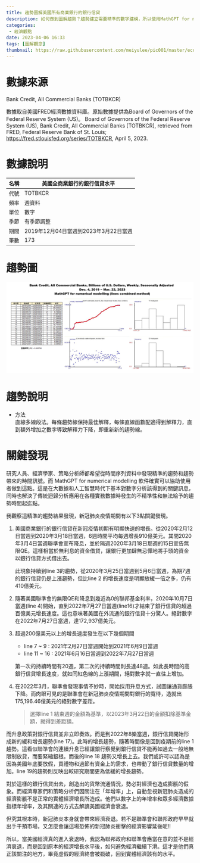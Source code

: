 ```yaml
---
title: 趨勢圖解美國所有商業銀行的銀行信貸
description: 如何做到圖解趨勢？趨勢建立需要精準的數字建模，所以使用MathGPT for numerical modelling (lines combined method)軟體幫助使用者的數字能夠建立精準的數學模式。方法優勢來自多線段法的使用。多線段法源於傳統迴歸分析，但不同之處在於多線段法將迴歸線的樣本數內化決定，自然能為數字配適出最優解。圖解美國所有商業銀行的銀行信貸有何意義呢？我們可以透過對銀行信貸的每月額度情況了解美國金融體系情況。美國商業銀行信貸放大隨著時間在2021年至2022年上半年，每月增長都超過20 Billion。然而，2023年爆發SVB銀行倒閉事件，反映在銀行信貸上就不再如2021年和2022年如此熱絡。
categories:
 - 經濟觀點
date: 2023-04-06 16:33
tags: [圖解觀念]
thumbnail: https://raw.githubusercontent.com/meiyulee/pic001/master/econ/Bankcredit_20230406.png
---
```


# 數據來源

Bank Credit, All Commercial Banks (TOTBKCR)

數據取自美國FRED經濟數據資料庫。原始數據提供為Board of Governors of the Federal Reserve System (US)。
Board of Governors of the Federal Reserve System (US), Bank Credit, All Commercial Banks [TOTBKCR], retrieved from FRED, Federal Reserve Bank of St. Louis; https://fred.stlouisfed.org/series/TOTBKCR, April 5, 2023.

# 數據說明

|名稱 | 美國全商業銀行的銀行信貸水平 |
| ---- | ---- | 
| 代號 | TOTBKCR | 
| 頻率 | 週資料 | 
| 單位 | 數字 | 
| 季節 | 有季節調整 | 
| 期間 | 2019年12月04日當週到2023年3月22日當週 | 
| 筆數 | 173 | 

# 趨勢圖

![](https://raw.githubusercontent.com/meiyulee/pic001/master/econ/Bankcredit_20230406.png)

# 趨勢說明

- 方法  
  直線多線段法。每條趨勢線保持最佳解釋，每條直線函數配適得到解釋力，直到額外增加之數字導致解釋力下降，即重新新的趨勢線。

# 關鍵發現

研究人員、經濟學家、策略分析師都希望從時間序列資料中發現精準的趨勢和趨勢帶來的時間訊號。而 MathGPT for numerical modelling 軟件確實可以協助使用者做到這點。這是在大數據和人工智慧時代下基本對數字分析該得到的關鍵訊息，同時也解決了傳統迴歸分析應用在各種實務數據時發生的不精準性和無法給予的趨勢時間起迄點。

我觀察這精準的趨勢結果發現，新冠肺炎疫情期間有以下3點關鍵發現。

1. 美國商業銀行的銀行信貸在新冠疫情初期有明顯快速的增長。從2020年2月12日當週到2020年3月18日當週，6週時間平均每週增長910億美元。其間2020年3月4日當週聯準會宣布降息，並於隔週2020年3月18日那週的15日宣告無限QE。這樣相當於無利息的資金借貸，讓銀行更加肆無忌憚地將手頭的資金以銀行信貸方式借出去。

   此現象持續到line 3的趨勢，從2020年3月25日當週到5月6日當週，為期7週的銀行信貸仍是上漲趨勢，但比line 2 的增長速度是明顯放緩一倍之多，仍有410億美元。

2. 隨著美國聯準會的無限QE和降息到幾近為0的聯邦基金利率，2020年10月7日當週(line 4)開始，直到2022年7月27日當週(line16)才結束了銀行信貸的超過百億美元增長速度。這也意味著美國在外流通的銀行信貸十分驚人。絕對數字在2022年7月27日當週，達172,937億美元。

3. 超過200億美元以上的增長速度發生在以下幾個期間

   - line 7 ~ 9 : 2021年2月27日當週開始到2021年6月9日當週
   - line 11 ~ 16 : 2021年6月16日當週到2022年7月27日當週

   第一次的持續時間有20週，第二次的持續時間則長達48週。如此長時間的高銀行信貸增長速度，就如同紅色線的上漲期間，絕對數字就一直往上增加。

3. 在2022年3月，聯準會發現事情不妙時，開始採用升息方式，試圖讓通貨膨脹下降。而肉眼可見的是聯準會在新冠肺炎疫情期間對銀行的寬待，造就出175,196.46億美元的絕對數字差距。

   >選擇line 1 結束週的金額為基準，以2023年3月22日的金額扣除基準金額，就得到差距額。
  
  而升息政策對銀行信貸並非立即奏效。而是到2022年8樂當週，銀行信貸開始形成新的緩和增長趨勢(line 17)。此時的增長趨勢，隨著時間像是回到疫期前的line 1趨勢。這看似聯準會的連續升息已經讓銀行察覺到銀行信貸不能再如過去一般地無限制放貸，而要緊縮銀根。而後的line 18 趨勢又增長上去。我們或許可以認為是因為美國年底要放假，買禮物和過節有資金上的需求，也帶動了銀行信貸數量的增加。line 19的趨勢則反映出較研究期間更為低緩的增長趨勢。

  對於這樣的銀行信貸出去，創造出的貨幣流通情況，勢必對經濟也造成膨脹的假象。而經濟專家們和策略分析們因關注在「年增率」上，自動忽視新冠肺炎造成的經濟膨脹不是正常的實體經濟增長所造成。他們以數字上的年增率和眾多經濟數據指標年增率，及其關連的方式去解讀美國經濟會衰退。

  但究其根本時，新冠肺炎本身就會帶來經濟衰退。若不是聯準會和聯邦政府早早就出手干預市場，又怎麼會讓這場恐怖的新冠肺炎衝擊的經濟影響延後呢!!

  所以，當美國經濟真的進入衰退時，我認為聯邦政府和聯準會應當在意的並不是經濟衰退，而是回到原本的經濟增長水平後，如何避免經濟繼續下滑。這才是他們真正該關注的地方，畢竟虛假的經濟終會被戳破，回到實體經濟該有的水平。
